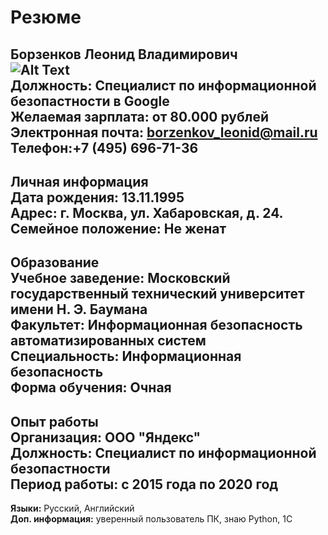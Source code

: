 # Резюме  
**Борзенков Леонид Владимирович**  
![Alt Text](https://sun9-13.userapi.com/impg/y8Y0mpm9U80c5M85H-VR9QwEPA-d7pu-DelCXQ/Ybs58KklN_s.jpg?size=341x350&quality=96&sign=b0386e204a8a00b9f636736e341fc448&type=album)  
**Должность:** Специалист по информационной безопастности в Google  
**Желаемая зарплата:** от 80.000 рублей  
**Электронная почта:** borzenkov_leonid@mail.ru   
**Телефон:**+7 (495) 696-71-36 
---------------------------------------
**Личная информация**  
**Дата рождения:** 13.11.1995  
**Адрес:** г. Москва, ул. Хабаровская, д. 24.  
**Семейное положение:** Не женат
---------------------------------------
**Образование**  
**Учебное заведение:** Московский государственный технический университет имени Н. Э. Баумана  
**Факультет:** Информационная безопасность автоматизированных систем  
**Специальность:** Информационная безопасность  
**Форма обучения:** Очная
---------------------------------------
**Опыт работы**  
**Организация:** ООО "Яндекс"  
**Должность:** Специалист по информационной безопастности  
**Период работы:** с 2015 года по 2020 год
---------------------------------------
**Языки:** Русский, Английский   
**Доп. информация:** уверенный пользователь ПК, знаю Python, 1С
